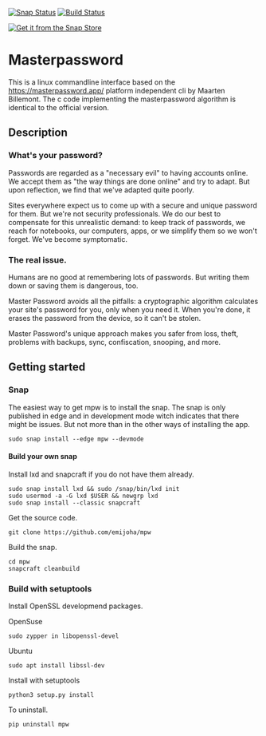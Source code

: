 [![Snap Status](https://build.snapcraft.io/badge/emiljoha/mpw.svg)](https://build.snapcraft.io/user/emiljoha/mpw) [![Build Status](https://travis-ci.com/emiljoha/mpw.svg?branch=master)](https://travis-ci.com/emiljoha/mpw)

[![Get it from the Snap Store](https://snapcraft.io/static/images/badges/en/snap-store-black.svg)](https://snapcraft.io/mpw)

# Masterpassword

This is a linux commandline interface based on the https://masterpassword.app/
platform independent cli by Maarten Billemont. The c code implementing the
masterpassword algorithm is identical to the official version.

## Description

### What's your password?

Passwords are regarded as a "necessary evil" to having accounts online. We
accept them as "the way things are done online" and try to adapt.  But upon
reflection, we find that we've adapted quite poorly.

Sites everywhere expect us to come up with a secure and unique password for
them. But we're not security professionals. We do our best to compensate for
this unrealistic demand: to keep track of passwords, we reach for notebooks,
our computers, apps, or we simplify them so we won't forget.  We've become
symptomatic.

### The real issue.

Humans are no good at remembering lots of passwords. But writing them down or
saving them is dangerous, too.

Master Password avoids all the pitfalls: a cryptographic algorithm calculates
your site's password for you, only when you need it.  When you're done, it
erases the password from the device, so it can't be stolen.

Master Password's unique approach makes you safer from loss, theft, problems
with backups, sync, confiscation, snooping, and more.

## Getting started

### Snap

The easiest way to get mpw is to install the snap. The snap is only published
in edge and in development mode witch indicates that there might be
issues. But not more than in the other ways of installing the app.

```shell
sudo snap install --edge mpw --devmode

```

#### Build your own snap

Install lxd and snapcraft if you do not have them already.
``` shell
sudo snap install lxd && sudo /snap/bin/lxd init
sudo usermod -a -G lxd $USER && newgrp lxd
sudo snap install --classic snapcraft
```

Get the source code.
``` shell
git clone https://github.com/emijoha/mpw
```

Build the snap.
``` shell
cd mpw
snapcraft cleanbuild
```

### Build with setuptools

Install OpenSSL developmend packages.

OpenSuse
``` shell
sudo zypper in libopenssl-devel
```

Ubuntu
``` shell
sudo apt install libssl-dev
```

Install with setuptools
```shell
python3 setup.py install
```

To uninstall.
```shell
pip uninstall mpw
```







